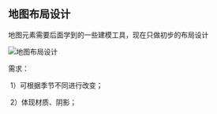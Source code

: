 ## 地图布局设计

地图元素需要后面学到的一些建模工具，现在只做初步的布局设计



![地图布局设计](G:\计图\Project\素材\地图布局设计.png)



需求：

​	1）可根据季节不同进行改变；

​	2）体现材质、阴影；